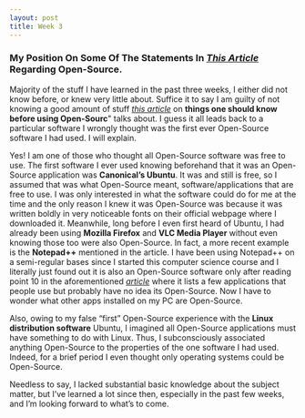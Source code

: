 ```yaml
---
layout: post
title: Week 3
---
```


### My Position On Some Of The Statements In _[This Article](https://www.techrepublic.com/blog/10-things/10-things-you-should-know-about-open-source-before-you-use-it/)_ Regarding Open-Source.


Majority of the stuff I have learned in the past three weeks, I either did not know before, or knew very little about. Suffice it to say I am guilty of not knowing a good amount of stuff _[this article](https://www.techrepublic.com/blog/10-things/10-things-you-should-know-about-open-source-before-you-use-it/)_ on **things one should know before using Open-Sourc**" talks about. I guess it all leads back to a particular software I wrongly thought was the first ever Open-Source software I had used. I will explain.

Yes! I am one of those who thought all Open-Source software was free to use. The first software I ever used knowing beforehand that it was an Open-Source application was **Canonical’s Ubuntu**. It was and still is free, so I assumed that was what Open-Source meant, software/applications that are free to use. I was only interested in what the software could do for me at the time and the only reason I knew it was Open-Source was because it was written boldly in very noticeable fonts on their official webpage where I downloaded it.
Meanwhile, long before I even first heard of Ubuntu, I had already been using **Mozilla Firefox** and **VLC Media Player** without even knowing those too were also Open-Source. In fact, a more recent example is the **Notepad++** mentioned in the article. I have been using Notepad++ on a semi-regular bases since I started this computer science course and I literally just found out it is also an Open-Source software only after reading point 10 in the aforementioned _[article](https://www.techrepublic.com/blog/10-things/10-things-you-should-know-about-open-source-before-you-use-it/)_ where it lists a few applications that people use but probably have no idea its Open-Source. Now I have to wonder what other apps installed on my PC are Open-Source.

Also, owing to my false “first” Open-Source experience with the __Linux distribution software__ Ubuntu, I imagined all Open-Source applications must have something to do with Linux. Thus, I subconsciously associated anything Open-Source to the properties of the one software I had used. Indeed, for a brief period I even thought only operating systems could be Open-Source.

Needless to say, I lacked substantial basic knowledge about the subject matter, but I’ve learned a lot since then, especially in the past few weeks, and I’m looking forward to what’s to come. 
